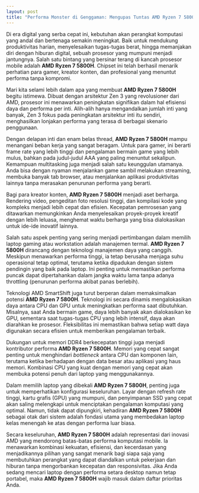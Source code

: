 ```yaml
---
layout: post
title: "Performa Monster di Genggaman: Mengupas Tuntas AMD Ryzen 7 5800H"
---
```


Di era digital yang serba cepat ini, kebutuhan akan perangkat komputasi yang andal dan bertenaga semakin meningkat. Baik untuk mendukung produktivitas harian, menyelesaikan tugas-tugas berat, hingga memanjakan diri dengan hiburan digital, sebuah prosesor yang mumpuni menjadi jantungnya. Salah satu bintang yang bersinar terang di kancah prosesor mobile adalah **AMD Ryzen 7 5800H**. Chipset ini telah berhasil menarik perhatian para gamer, kreator konten, dan profesional yang menuntut performa tanpa kompromi.

Mari kita selami lebih dalam apa yang membuat **AMD Ryzen 7 5800H** begitu istimewa. Dibuat dengan arsitektur Zen 3 yang revolusioner dari AMD, prosesor ini menawarkan peningkatan signifikan dalam hal efisiensi daya dan performa per inti. Alih-alih hanya mengandalkan jumlah inti yang banyak, Zen 3 fokus pada peningkatan arsitektur inti itu sendiri, menghasilkan lonjakan performa yang terasa di berbagai skenario penggunaan.

Dengan delapan inti dan enam belas thread, **AMD Ryzen 7 5800H** mampu menangani beban kerja yang sangat beragam. Untuk para gamer, ini berarti frame rate yang lebih tinggi dan pengalaman bermain game yang lebih mulus, bahkan pada judul-judul AAA yang paling menuntut sekalipun. Kemampuan multitasking juga menjadi salah satu keunggulan utamanya. Anda bisa dengan nyaman menjalankan game sambil melakukan streaming, membuka banyak tab browser, atau menjalankan aplikasi produktivitas lainnya tanpa merasakan penurunan performa yang berarti.

Bagi para kreator konten, **AMD Ryzen 7 5800H** menjadi aset berharga. Rendering video, pengeditan foto resolusi tinggi, dan kompilasi kode yang kompleks menjadi lebih cepat dan efisien. Kecepatan pemrosesan yang ditawarkan memungkinkan Anda menyelesaikan proyek-proyek kreatif dengan lebih leluasa, menghemat waktu berharga yang bisa dialokasikan untuk ide-ide inovatif lainnya.

Salah satu aspek penting yang sering menjadi pertimbangan dalam memilih laptop gaming atau workstation adalah manajemen termal. **AMD Ryzen 7 5800H** dirancang dengan teknologi manajemen daya yang canggih. Meskipun menawarkan performa tinggi, ia tetap berusaha menjaga suhu operasional tetap optimal, terutama ketika dipadukan dengan sistem pendingin yang baik pada laptop. Ini penting untuk memastikan performa puncak dapat dipertahankan dalam jangka waktu lama tanpa adanya throttling (penurunan performa akibat panas berlebih).

Teknologi AMD SmartShift juga turut berperan dalam memaksimalkan potensi **AMD Ryzen 7 5800H**. Teknologi ini secara dinamis mengalokasikan daya antara CPU dan GPU untuk meningkatkan performa saat dibutuhkan. Misalnya, saat Anda bermain game, daya lebih banyak akan dialokasikan ke GPU, sementara saat tugas-tugas CPU yang lebih intensif, daya akan diarahkan ke prosesor. Fleksibilitas ini memastikan bahwa setiap watt daya digunakan secara efisien untuk memberikan pengalaman terbaik.

Dukungan untuk memori DDR4 berkecepatan tinggi juga menjadi kontributor performa **AMD Ryzen 7 5800H**. Memori yang cepat sangat penting untuk menghindari *bottleneck* antara CPU dan komponen lain, terutama ketika berhadapan dengan data besar atau aplikasi yang haus memori. Kombinasi CPU yang kuat dengan memori yang cepat akan membuka potensi penuh dari laptop yang menggunakannya.

Dalam memilih laptop yang dibekali **AMD Ryzen 7 5800H**, penting juga untuk memperhatikan konfigurasi keseluruhan. Layar dengan refresh rate tinggi, kartu grafis (GPU) yang mumpuni, dan penyimpanan SSD yang cepat akan saling melengkapi untuk menciptakan pengalaman komputasi yang optimal. Namun, tidak dapat dipungkiri, kehadiran **AMD Ryzen 7 5800H** sebagai otak dari sistem adalah fondasi utama yang membedakan laptop kelas menengah ke atas dengan performa luar biasa.

Secara keseluruhan, **AMD Ryzen 7 5800H** adalah representasi dari inovasi AMD yang mendorong batas-batas performa komputasi mobile. Ia menawarkan kombinasi kekuatan, efisiensi, dan kecerdasan yang menjadikannya pilihan yang sangat menarik bagi siapa saja yang membutuhkan perangkat yang dapat diandalkan untuk pekerjaan dan hiburan tanpa mengorbankan kecepatan dan responsivitas. Jika Anda sedang mencari laptop dengan performa setara desktop namun tetap portabel, maka **AMD Ryzen 7 5800H** wajib masuk dalam daftar prioritas Anda.

